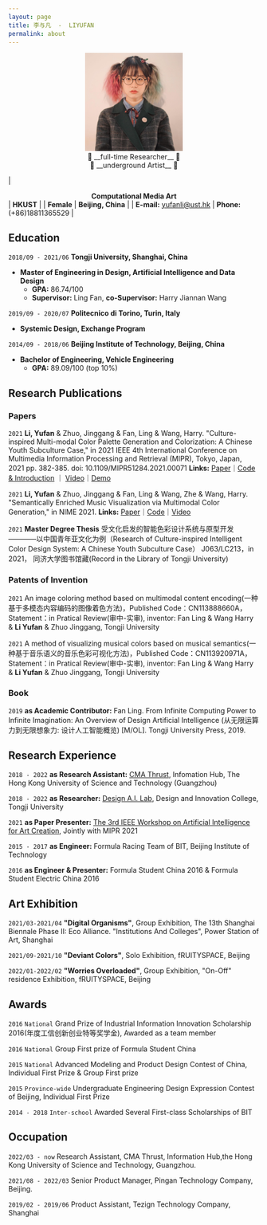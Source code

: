 ```yaml
---
layout: page
title: 李与凡  -  LIYUFAN
permalink: about
---
```


<!-- ![avatar](assets/img/LYF.jpg) -->
<div align=center><img src="assets/img/LYF.JPG" width="39%"></div>

<!-- 
```
 full-time Researcher
 underground Artist
``` -->


<center> 📖   __full-time Researcher__    📖 </center>

<center> 🎨    __underground Artist__     🎨 </center>





|<center> __Computational Media Art__ </center>| __HKUST__ |
| __Female__ | __Beijing, China__ | 
| __E-mail:__ yufanli@ust.hk | __Phone:__ (+86)18811365529 |


## Education

`2018/09 - 2021/06`
__Tongji University, Shanghai, China__
 - __Master of Engineering in Design, Artificial Intelligence and Data Design__
   - __GPA:__ 86.74/100
   - __Supervisor:__ Ling Fan, __co-Supervisor:__ Harry Jiannan Wang

<!-- --- -->
`2019/09 - 2020/07`
__Politecnico di Torino, Turin, Italy__
 -  __Systemic Design, Exchange Program__

<!-- --- -->
`2014/09 - 2018/06`
__Beijing Institute of Technology, Beijing, China__
 - __Bachelor of Engineering, Vehicle Engineering__
   - __GPA:__ 89.09/100 (top 10%)




## Research Publications

### Papers
`2021`
__Li, Yufan__ & Zhuo, Jinggang & Fan, Ling & Wang, Harry.  "Culture-inspired Multi-modal Color Palette Generation and Colorization: A Chinese Youth Subculture Case," in 2021 IEEE 4th International Conference on Multimedia Information Processing and Retrieval (MIPR), Tokyo, Japan, 2021 pp. 382-385. doi: 10.1109/MIPR51284.2021.00071
__Links:__ [Paper](https://doi.ieeecomputersociety.org/10.1109/MIPR51284.2021.00071)｜[Code & Introduction](https://github.com/tezignlab/subculture-colorization) ｜ [Video](https://youtu.be/fLPwr-oX0ds)｜[Demo](https://www.subverse.site/)


`2021`
__Li, Yufan__ & Zhuo, Jinggang & Fan, Ling & Wang, Zhe & Wang, Harry. "Semantically Enriched Music Visualization via Multimodal Color Generation," in NIME 2021. 
__Links:__ [Paper](https://doi.org/10.21428/92fbeb44.2fb614f7)｜[Code](https://github.com/tezignlab/subculture-colorization/tree/main/music-visualization)｜[Video](https://www.bilibili.com/video/BV1Cp4y1H7To/) 


`2021`
__Master Degree Thesis__   受文化启发的智能色彩设计系统与原型开发————以中国青年亚文化为例（Research of Culture-inspired Intelligent Color Design System: A Chinese Youth Subculture Case） J063/LC213，in 2021， 同济大学图书馆藏(Record in the Library of  Tongji University)

<!-- --- -->
### Patents of Invention

`2021`
An image coloring method based on multimodal content encoding(一种基于多模态内容编码的图像着色方法)，Published Code：CN113888660A，Statement：in Pratical Review(审中-实审), inventor: Fan Ling & Wang Harry & __Li Yufan__ & Zhuo Jinggang, Tongji University


`2021`
A method of visualizing musical colors based on musical semantics(一种基于音乐语义的音乐色彩可视化方法)，Published Code：CN113920971A，Statement：in Pratical Review(审中-实审), inventor: Fan Ling & Wang Harry & __Li Yufan__ & Zhuo Jinggang, Tongji University

<!-- --- -->
### Book
`2019`
__as Academic Contributor:__ Fan Ling. From Infinite Computing Power to Infinite Imagination: An Overview of Design Artificial Intelligence (从无限运算力到无限想象力: 设计人工智能概览) [M/OL]. Tongji University Press, 2019.


## Research Experience
`2018 - 2022`
__as Research Assistant:__ [CMA Thrust](https://cma.hkust-gz.edu.cn/), Infomation Hub, The Hong Kong University of Science and Technology (Guangzhou)

`2018 - 2022`
__as Researcher:__ [Design A.I. Lab](https://www.sheji.ai/), Design and Innovation College, Tongji University

`2021`
__as Paper Presenter:__ [The 3rd IEEE Workshop on Artificial Intelligence for Art Creation](https://aiart2021.github.io/), Jointly with MIPR 2021


`2015 - 2017`
__as Engineer:__ Formula Racing Team of BIT, Beijing Institute of Technology 


`2016`
__as Engineer & Presenter:__ Formula Student China 2016 & Formula Student Electric China 2016


## Art Exhibition

`2021/03-2021/04`
__"Digital Organisms"__, Group Exhibition, The 13th Shanghai Biennale Phase II: Eco Alliance. "Institutions And Colleges", Power Station of Art, Shanghai

`2021/09-2021/10`
__"Deviant Colors"__, Solo Exhibition, fRUITYSPACE, Beijing

`2022/01-2022/02`
__"Worries Overloaded"__, Group Exhibition, "On-Off" residence Exhibition, fRUITYSPACE, Beijing


## Awards

`2016` `National` Grand Prize of Industrial Information Innovation Scholarship 2016(年度工信创新创业特等奖学金), Awarded as a team member

`2016` `National` Group First prize of Formula Student China

`2015` `National` Advanced Modeling and Product Design Contest of China, Individual First Prize & Group First prize

`2015` `Province-wide` Undergraduate Engineering Design Expression Contest of Beijing, Individual First Prize

`2014 - 2018` `Inter-school` Awarded Several First-class Scholarships of BIT



## Occupation
`2022/03 - now`
Research Assistant, CMA Thrust, Information Hub,the Hong Kong University of Science and Technology, Guangzhou.

`2021/08 - 2022/03`
Senior Product Manager, Pingan Technology Company, Beijing.


`2019/02 - 2019/06`
Product Assistant, Tezign Technology Company, Shanghai




<!-- ### Footer

Last updated: May 2013 -->


